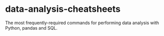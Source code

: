 # data-analysis-cheatsheets
The most frequently-required commands for performing data analysis with Python, pandas and SQL.
